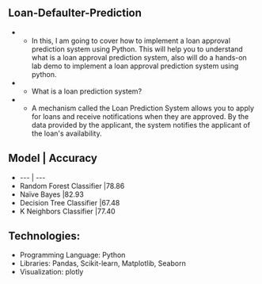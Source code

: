 ## Loan-Defaulter-Prediction
- * In this, I am  going to cover how to implement a loan approval prediction system using Python. This  will help you to understand what is a loan approval prediction system, also will do a hands-on lab demo to implement a loan approval prediction system using python.
- * What is a loan prediction system? 
- * A mechanism called the Loan Prediction System allows you to apply for loans and receive notifications when they are approved. By the data provided by the applicant, the system notifies the applicant of the loan's availability.
## Model |	Accuracy
+ --- | ---
+ Random Forest Classifier	|78.86
+ Naïve Bayes	              |82.93
+ Decision Tree Classifier	|67.48
+ K Neighbors Classifier	    |77.40
## Technologies:
+ 	Programming Language: Python
+   Libraries: Pandas, Scikit-learn, Matplotlib, Seaborn
+ 	Visualization: plotly
